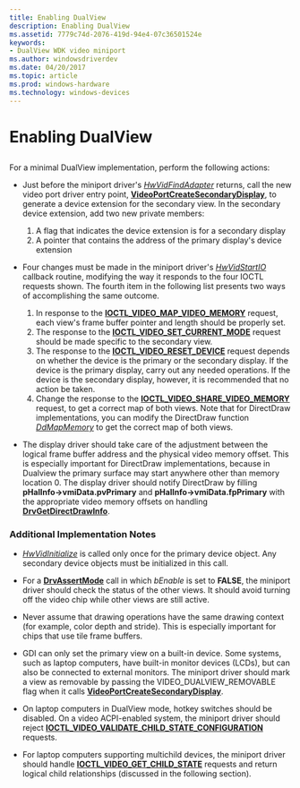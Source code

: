 ```yaml
---
title: Enabling DualView
description: Enabling DualView
ms.assetid: 7779c74d-2076-419d-94e4-07c36501524e
keywords:
- DualView WDK video miniport
ms.author: windowsdriverdev
ms.date: 04/20/2017
ms.topic: article
ms.prod: windows-hardware
ms.technology: windows-devices
---
```


# Enabling DualView


## <span id="ddk_enabling_dualview_gg"></span><span id="DDK_ENABLING_DUALVIEW_GG"></span>


For a minimal DualView implementation, perform the following actions:

-   Just before the miniport driver's [*HwVidFindAdapter*](https://msdn.microsoft.com/library/windows/hardware/ff567332) returns, call the new video port driver entry point, [**VideoPortCreateSecondaryDisplay**](https://msdn.microsoft.com/library/windows/hardware/ff570288), to generate a device extension for the secondary view. In the secondary device extension, add two new private members:

    1.  A flag that indicates the device extension is for a secondary display
    2.  A pointer that contains the address of the primary display's device extension
-   Four changes must be made in the miniport driver's [*HwVidStartIO*](https://msdn.microsoft.com/library/windows/hardware/ff567367) callback routine, modifying the way it responds to the four IOCTL requests shown. The fourth item in the following list presents two ways of accomplishing the same outcome.

    1.  In response to the [**IOCTL\_VIDEO\_MAP\_VIDEO\_MEMORY**](https://msdn.microsoft.com/library/windows/hardware/ff567812) request, each view's frame buffer pointer and length should be properly set.
    2.  The response to the [**IOCTL\_VIDEO\_SET\_CURRENT\_MODE**](https://msdn.microsoft.com/library/windows/hardware/ff567846) request should be made specific to the secondary view.
    3.  The response to the [**IOCTL\_VIDEO\_RESET\_DEVICE**](https://msdn.microsoft.com/library/windows/hardware/ff567834) request depends on whether the device is the primary or the secondary display. If the device is the primary display, carry out any needed operations. If the device is the secondary display, however, it is recommended that no action be taken.
    4.  Change the response to the [**IOCTL\_VIDEO\_SHARE\_VIDEO\_MEMORY**](https://msdn.microsoft.com/library/windows/hardware/ff568149) request, to get a correct map of both views. Note that for DirectDraw implementations, you can modify the DirectDraw function [*DdMapMemory*](https://msdn.microsoft.com/library/windows/hardware/ff549641) to get the correct map of both views.
-   The display driver should take care of the adjustment between the logical frame buffer address and the physical video memory offset. This is especially important for DirectDraw implementations, because in Dualview the primary surface may start anywhere other than memory location 0. The display driver should notify DirectDraw by filling **pHalInfo-&gt;vmiData.pvPrimary** and **pHalInfo-&gt;vmiData.fpPrimary** with the appropriate video memory offsets on handling [**DrvGetDirectDrawInfo**](https://msdn.microsoft.com/library/windows/hardware/ff556229).

### <span id="Additional_Implementation_Notes"></span><span id="additional_implementation_notes"></span><span id="ADDITIONAL_IMPLEMENTATION_NOTES"></span>Additional Implementation Notes

-   [*HwVidInitialize*](https://msdn.microsoft.com/library/windows/hardware/ff567345) is called only once for the primary device object. Any secondary device objects must be initialized in this call.

-   For a [**DrvAssertMode**](https://msdn.microsoft.com/library/windows/hardware/ff556178) call in which *bEnable* is set to **FALSE**, the miniport driver should check the status of the other views. It should avoid turning off the video chip while other views are still active.

-   Never assume that drawing operations have the same drawing context (for example, color depth and stride). This is especially important for chips that use tile frame buffers.

-   GDI can only set the primary view on a built-in device. Some systems, such as laptop computers, have built-in monitor devices (LCDs), but can also be connected to external monitors. The miniport driver should mark a view as removable by passing the VIDEO\_DUALVIEW\_REMOVABLE flag when it calls [**VideoPortCreateSecondaryDisplay**](https://msdn.microsoft.com/library/windows/hardware/ff570288).

-   On laptop computers in DualView mode, hotkey switches should be disabled. On a video ACPI-enabled system, the miniport driver should reject [**IOCTL\_VIDEO\_VALIDATE\_CHILD\_STATE\_CONFIGURATION**](https://msdn.microsoft.com/library/windows/hardware/ff568156) requests.

-   For laptop computers supporting multichild devices, the miniport driver should handle [**IOCTL\_VIDEO\_GET\_CHILD\_STATE**](https://msdn.microsoft.com/library/windows/hardware/ff567801) requests and return logical child relationships (discussed in the following section).

 

 





